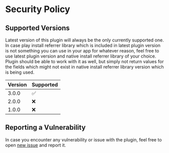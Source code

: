 # Security Policy

## Supported Versions

Latest version of this plugin will always be the only currently supported one. In case play install referrer library which is included in latest plugin version is not something you can use in your app for whatever reason, feel free to use latest plugin version and native install referrer library of your choice. Plugin should be able to work with it as well, but simply not return values for the fields which might not exist in native install referrer library version which is being used.

| Version | Supported          |
| ------- | ------------------ |
| 3.0.0   | :white_check_mark: |
| 2.0.0   | :x:                |
| 1.0.0   | :x:                |

## Reporting a Vulnerability

In case you encounter any vulnerability or issue with the plugin, feel free to open [new issue](../../../issues/new) and report it.
